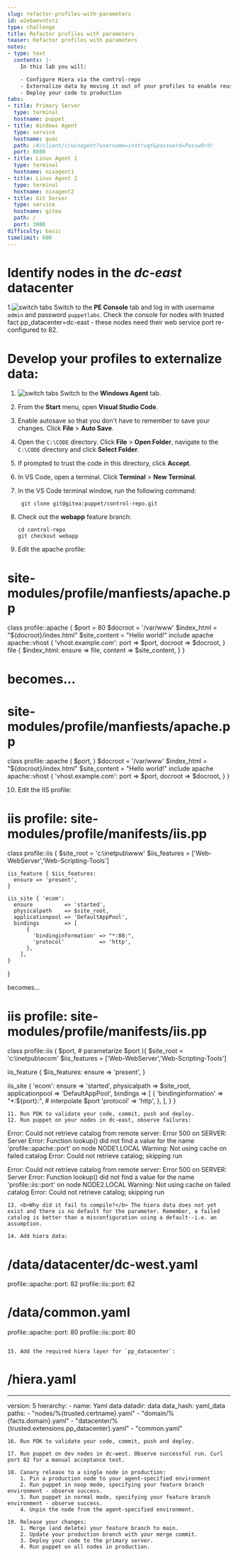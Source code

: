 ```yaml
---
slug: refactor-profiles-with-parameters
id: w2ebaevntvrz
type: challenge
title: Refactor profiles with parameters
teaser: Refactor profiles with parameters
notes:
- type: text
  contents: |-
    In this lab you will:

    - Configure Hiera via the control-repo
    - Externalize data by moving it out of your profiles to enable reuse of profiles
    - Deploy your code to production
tabs:
- title: Primary Server
  type: terminal
  hostname: puppet
- title: Windows Agent
  type: service
  hostname: guac
  path: /#/client/c/winagent?username=instruqt&password=Passw0rd!
  port: 8080
- title: Linux Agent 1
  type: terminal
  hostname: nixagent1
- title: Linux Agent 2
  type: terminal
  hostname: nixagent2
- title: Git Server
  type: service
  hostname: gitea
  path: /
  port: 3000
difficulty: basic
timelimit: 600
---
```

# Identify nodes in the *dc-east* datacenter
1.![switch tabs](https://storage.googleapis.com/instruqt-images/Instruct%20Icons/icon_switch_tabs_white_32.png) Switch to the **PE Console** tab and log in with username `admin` and password `puppetlabs`.
Check the console for nodes with trusted fact pp_datacenter=dc-east - these nodes need their web service port re-configured to 82.

# Develop your profiles to externalize data:
1. ![switch tabs](https://storage.googleapis.com/instruqt-images/Instruct%20Icons/icon_switch_tabs_white_32.png) Switch to the **Windows Agent** tab.
2. From the **Start** menu, open **Visual Studio Code**.
3. Enable autosave so that you don't have to remember to save your changes. Click **File** > **Auto Save**.
4. Open the `C:\CODE` directory. Click **File** > **Open Folder**, navigate to the `C:\CODE` directory and click **Select Folder**.
5. If prompted to trust the code in this directory, click **Accept**.
6. In VS Code, open a terminal. Click **Terminal** > **New Terminal**.
7. In the VS Code terminal window, run the following command:

        git clone git@gitea:puppet/control-repo.git
8. Check out the **webapp** feature branch:
      ```
      cd control-repo
      git checkout webapp
      ```
9. Edit the apache profile:
# site-modules/profile/manfiests/apache.pp
class profile::apache {
    $port    = 80
    $docroot = '/var/www'
    $index_html = "${docroot}/index.html"
    $site_content = "Hello world!"
    include apache
    apache::vhost { 'vhost.example.com':
      port    => $port,
      docroot => $docroot,
  }
  file { $index_html:
    ensure  => file,
    content => $site_content,
    }
}

# becomes...
# site-modules/profile/manfiests/apache.pp
class profile::apache (
    $port,
)
    $docroot = '/var/www'
    $index_html = "${docroot}/index.html"
    $site_content = "Hello world!"
    include apache
    apache::vhost { 'vhost.example.com':
      port    => $port,
      docroot => $docroot,
  }
}

10. Edit the IIS profile:
# iis profile: site-modules/profile/manifests/iis.pp
class profile::iis {
    $site_root = 'c:\\inetpub\\www'
    $iis_features = ['Web-WebServer','Web-Scripting-Tools']

    iis_feature { $iis_features:
      ensure => 'present',
    }

    iis_site { 'ecom':
      ensure          => 'started',
      physicalpath    => $site_root,
      applicationpool => 'DefaultAppPool',
      bindings        => [
          {
            'bindinginformation' => "*:80:",
            'protocol'           => 'http',
          },
        ],
    }
}

becomes...

# iis profile: site-modules/profile/manifests/iis.pp
class profile::iis (
    $port,    # parametarize $port
){
   $site_root    = 'c:\\inetpub\\ecom'
   $iis_features = ['Web-WebServer','Web-Scripting-Tools']

   iis_feature { $iis_features:
     ensure => 'present',
  }

  iis_site { 'ecom':
    ensure          => 'started',
    physicalpath    => $site_root,
    applicationpool => 'DefaultAppPool',
    bindings        => [
      {
        'bindinginformation' => "*:${port}:",   # interpolate $port
        'protocol'           => 'http',
      },
    ],
  }
}

```
11. Run PDK to validate your code, commit, push and deploy.
12. Run puppet on your nodes in dc-east, observe failures:
```
Error: Could not retrieve catalog from remote server: Error 500 on SERVER:
Server Error: Function lookup() did not find a value for the name 'profile::apache::port' on node NODE1.LOCAL
Warning: Not using cache on failed catalog
Error: Could not retrieve catalog; skipping run

Error: Could not retrieve catalog from remote server: Error 500 on SERVER:
Server Error: Function lookup() did not find a value for the name 'profile::iis::port' on node NODE2.LOCAL
Warning: Not using cache on failed catalog
Error: Could not retrieve catalog; skipping run
```
13. <b>Why did it fail to compile?</b> The hiera data does not yet exist and there is no default for the parameter. Remember, a failed catalog is better than a misconfiguration using a default--i.e. an assumption.

14. Add hiera data:

```
# <control-repo>/data/datacenter/dc-west.yaml
profile::apache::port: 82
profile::iis::port: 82

# <control-repo>/data/common.yaml
profile::apache::port: 80
profile::iis::port: 80
```

15. Add the required hiera layer for `pp_datacenter`:

```
# <control-repo>/hiera.yaml
---
version: 5
hierarchy:
    - name: Yaml data
      datadir: data
      data_hash: yaml_data
      paths:
        - "nodes/%{trusted.certname}.yaml"
        - "domain/%{facts.domain}.yaml"
        - "datacenter/%{trusted.extensions.pp_datacenter}.yaml"
        - "common.yaml"
```
16. Run PDK to validate your code, commit, push and deploy.

17. Run puppet on dev nodes in dc-west. Observe successful run. Curl port 82 for a manual acceptance test.

18. Canary release to a single node in production:
    1. Pin a production node to your agent-specified environment
    2. Run puppet in noop mode, specifying your feature branch environment - observe success.
    3. Run puppet in normal mode, specifying your feature branch environment - observe success.
    4. Unpin the node from the agent-specified environment.

19. Release your changes:
    1. Merge (and delete) your feature branch to main.
    2. Update your production branch with your merge commit.
    3. Deploy your code to the primary server.
    4. Run puppet on all nodes in production.